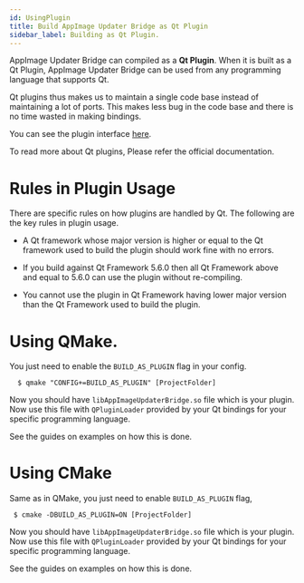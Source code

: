 ```yaml
---
id: UsingPlugin
title: Build AppImage Updater Bridge as Qt Plugin
sidebar_label: Building as Qt Plugin.
---
```


AppImage Updater Bridge can compiled as a **Qt Plugin**. When it is built as a Qt Plugin, AppImage Updater Bridge can be used from any programming language that supports Qt.

Qt plugins thus makes us to maintain a single code base instead of maintaining a lot of ports. This makes less bug in the code base and there is no time wasted in making bindings.

You can see the plugin interface [here](PluginInterface.html).

To read more about Qt plugins, Please refer the official documentation.

# Rules in Plugin Usage

There are specific rules on how plugins are handled by Qt. The following are the key rules in plugin usage.

* A Qt framework whose major version is higher or equal to the Qt framework 
  used to build the plugin should work fine with no errors. 

* If you build against Qt Framework 5.6.0 then all Qt Framework above and equal to 
  5.6.0 can use the plugin without re-compiling.

* You cannot use the plugin in Qt Framework having lower major version than the 
  Qt Framework used to build the plugin.


# Using QMake.

You just need to enable the ```BUILD_AS_PLUGIN``` flag in your config.
```
  $ qmake "CONFIG+=BUILD_AS_PLUGIN" [ProjectFolder]
```

Now you should have ```libAppImageUpdaterBridge.so``` file which is your plugin. Now use this file
with ```QPluginLoader``` provided by your Qt bindings for your specific programming language.

See the guides on examples on how this is done.

# Using CMake

Same as in QMake, you just need to enable ```BUILD_AS_PLUGIN``` flag,

```
 $ cmake -DBUILD_AS_PLUGIN=ON [ProjectFolder]
```

Now you should have ```libAppImageUpdaterBridge.so``` file which is your plugin. Now use this file
with ```QPluginLoader``` provided by your Qt bindings for your specific programming language.

See the guides on examples on how this is done.
